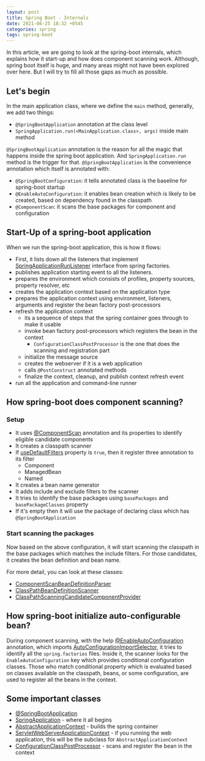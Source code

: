 ```yaml
---
layout: post
title: Spring Boot - Internals
date: 2021-06-25 18:32 +0545
categories: spring
tags: spring-boot
---
```


In this article, we are going to look at the spring-boot internals, which explains
how it start-up and how does component scanning work. Although, spring boot itself is huge,
and many areas might not have been explored over here. But I will try to fill all those
gaps as much as possible.

## Let's begin

In the main application class, where we define the `main` method, generally, we add two things:
- `@SpringBootApplication` annotation at the class level
- `SpringApplication.run(<MainApplication.class>, args)` inside main method

`@SpringBootApplication` annotation is the reason for all the magic that happens inside the spring boot application.
 And `SpringApplication.run` method is the trigger for that. `@SpringBootApplication` is the convenience annotation
 which itself is annotated with:
- `@SpringBootConfiguration`: it tells annotated class is the baseline for spring-boot startup
- `@EnableAutoConfiguration`: it enables bean creation which is likely to be created, based on dependency found in the classpath
- `@ComponentScan`: it scans the base packages for component and configuration


## Start-Up of a spring-boot application
When we run the spring-boot application, this is how it flows:

- First, it lists down all the listeners that implement [SpringApplicationRunListener](https://docs.spring.io/spring-boot/docs/current/api/org/springframework/boot/SpringApplicationRunListener.html) interface from spring factories.
- publishes application starting event to all the listeners.
- prepares the environment which consists of profiles, property sources, property resolver, etc
- creates the application context based on the application type
- prepares the application context using environment, listeners, arguments and register the bean factory post-processors
- refresh the application context
  - its a sequence of steps that the spring container goes through to make it usable
  - invoke bean factory post-processors which registers the bean in the context
    - `ConfigurationClassPostProcessor` is the one that does the scanning and registration part
  - initialize the message source
  - creates the webserver if it is a web application
  - calls `@PostConstruct` annotated methods
  - finalize the context, cleanup, and publish context refresh event
- run all the application and command-line runner


## How spring-boot does component scanning?

### Setup
- It uses [@ComponentScan](https://docs.spring.io/spring-framework/docs/current/javadoc-api/org/springframework/context/annotation/ComponentScan.html) annotation and its properties to identify eligible candidate components
- It creates a classpath scanner
- If [useDefaultFilters](https://docs.spring.io/spring-framework/docs/current/javadoc-api/org/springframework/context/annotation/ComponentScan.html#useDefaultFilters--) property is `true`, then it register three annotation to its filter
    - Component
    - ManagedBean
    - Named
- It creates a bean name generator
- It adds include and exclude filters to the scanner
- It tries to identify the base packages using `basePackages` and `basePackageClasses` property
- If it's empty then it will use the package of declaring class which has `@SpringBootApplication`
  
### Start scanning the packages
Now based on the above configuration, it will start scanning the classpath in the base packages which matches
the include filters. For those candidates, it creates the bean definition and bean name.

For more detail, you can look at these classes:
- [ComponentScanBeanDefinitionParser](https://docs.spring.io/spring-framework/docs/current/javadoc-api/org/springframework/context/annotation/ComponentScanBeanDefinitionParser.html)
- [ClassPathBeanDefinitionScanner](https://docs.spring.io/spring-framework/docs/current/javadoc-api/org/springframework/context/annotation/ClassPathBeanDefinitionScanner.html)
- [ClassPathScanningCandidateComponentProvider](https://docs.spring.io/spring-framework/docs/current/javadoc-api/org/springframework/context/annotation/ClassPathScanningCandidateComponentProvider.html)


## How spring-boot initialize auto-configurable bean?
During component scanning, with the help [@EnableAutoConfiguration](https://docs.spring.io/spring-boot/docs/current/api/org/springframework/boot/autoconfigure/EnableAutoConfiguration.html) annotation, which imports [AutoConfigurationImportSelector](https://docs.spring.io/spring-boot/docs/current/api/org/springframework/boot/autoconfigure/AutoConfigurationImportSelector.html),
it tries to identify all the `spring.factories` files. Inside it, the scanner looks for the `EnableAutoConfiguration` key which provides conditional configuration classes. Those who match conditional property which is evaluated based on classes available on the classpath, 
beans, or some configuration, are used to register all the beans in the context.


## Some important classes
- [@SpringBootApplication](https://docs.spring.io/spring-boot/docs/current/api/org/springframework/boot/autoconfigure/SpringBootApplication.html)
- [SpringApplication](https://docs.spring.io/spring-boot/docs/current/api/org/springframework/boot/SpringApplication.html) - where it all begins
- [AbstractApplicationContext](https://docs.spring.io/spring-framework/docs/current/javadoc-api/org/springframework/context/support/AbstractApplicationContext.html) - builds the spring container
- [ServletWebServerApplicationContext](https://docs.spring.io/spring-boot/docs/current/api/org/springframework/boot/web/servlet/context/ServletWebServerApplicationContext.html) - if you running the web application, this will be the subclass for `AbstractApplicationContext`
- [ConfigurationClassPostProcessor](https://docs.spring.io/spring-framework/docs/current/javadoc-api/org/springframework/context/annotation/ConfigurationClassPostProcessor.html) - scans and register the bean in the context
